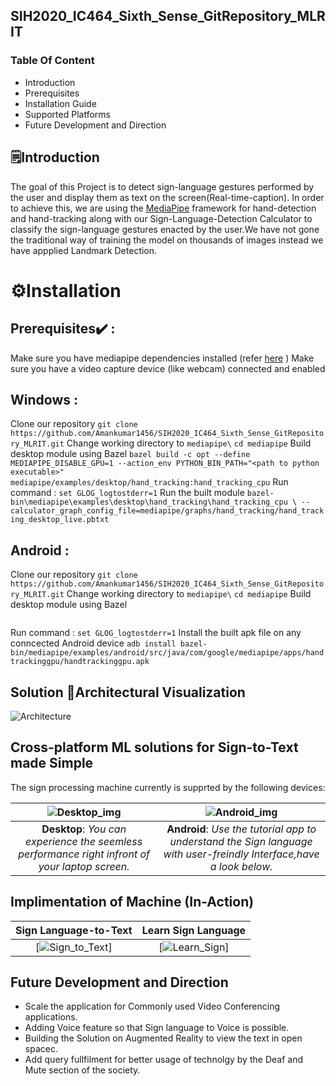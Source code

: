 ## SIH2020_IC464_Sixth_Sense_GitRepository_MLRIT
### Table Of Content
* Introduction
* Prerequisites
* Installation Guide
* Supported Platforms
* Future Development and Direction
## 🗒️Introduction 
The goal of this Project is to detect sign-language gestures performed by the user and display them as text on the screen(Real-time-caption). In order to achieve this, we are using the [MediaPipe](https://google.github.io/mediapipe/) framework for hand-detection and hand-tracking along with our Sign-Language-Detection Calculator to classify the sign-language gestures enacted by the user.We have not gone the traditional way of training the model on thousands of images instead we have appplied Landmark Detection.
# ⚙️Installation

## Prerequisites✔️ : 

Make sure you have mediapipe dependencies installed (refer [here](https://google.github.io/mediapipe/getting_started/install.html) )
Make sure you have a video capture device (like webcam) connected and enabled

## Windows : 

Clone our repository ```git clone https://github.com/Amankumar1456/SIH2020_IC464_Sixth_Sense_GitRepository_MLRIT.git```
Change working directory to ```mediapipe\```
```cd mediapipe```
Build desktop module using Bazel
```bazel build -c opt --define MEDIAPIPE_DISABLE_GPU=1 --action_env PYTHON_BIN_PATH="<path to python executable>" mediapipe/examples/desktop/hand_tracking:hand_tracking_cpu```
Run command : ```set GLOG_logtostderr=1```
Run the built module 
```bazel-bin\mediapipe\examples\desktop\hand_tracking\hand_tracking_cpu \ --calculator_graph_config_file=mediapipe/graphs/hand_tracking/hand_tracking_desktop_live.pbtxt```

## Android : 

Clone our repository ```git clone https://github.com/Amankumar1456/SIH2020_IC464_Sixth_Sense_GitRepository_MLRIT.git```
Change working directory to ```mediapipe\```
```cd mediapipe```
Build desktop module using Bazel
```bazel build -c opt --config=android_arm64  --action_env PYTHON_BIN_PATH="<path to python executable>" mediapipe/examples/android/src/java/com/google/mediapipe/apps/handtrackinggpu:handtrackinggpu
```
Run command : ```set GLOG_logtostderr=1```
Install the built apk file on any conncected Android device 
```adb install bazel-bin/mediapipe/examples/android/src/java/com/google/mediapipe/apps/handtrackinggpu/handtrackinggpu.apk```

## Solution 📐Architectural Visualization

![Architecture](/Images_Readme/architecture.JPG)

## Cross-platform ML solutions for Sign-to-Text made Simple 

The sign processing machine currently is supprted by the following devices:

![Desktop_img](/Images_Readme/dekstop.png)                                                               | ![Android_img](/Images_Readme/tutorial.png)
:------------------------------------------------------------------------------------------------------------: | :----------------------------------------------------:
**Desktop**: *You can experience the seemless performance right infront of your laptop screen.* | **Android**: *Use the tutorial app to understand the Sign language with user-freindly Interface,have a look below.*

## Implimentation of Machine (In-Action)

Sign Language-to-Text                                                                                                                 | Learn Sign Language                                                                                                       | 
:----------------------------------------------------------------------------------------------------------------------------: | :-------------------------------------------------------------------------------------------------------------: |
[![Sign_to_Text](/Images_Readme/sign-text.gif)]| [![Learn_Sign](/Images_Readme/learn.gif)] | 

## Future Development and Direction
* Scale the application for Commonly used Video Conferencing applications.
* Adding Voice feature so that Sign language to Voice is possible.
* Building the Solution on Augmented Reality to view the text in open spacec.
* Add query fullfilment for better usage of technolgy by the Deaf and Mute section of the society.
